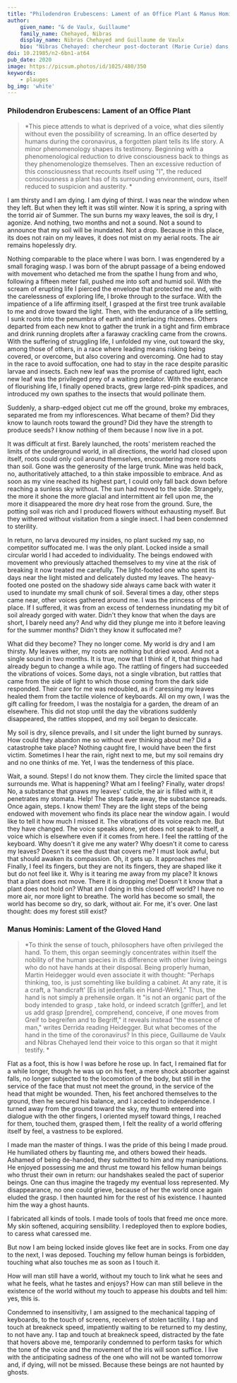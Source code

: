 ```yaml
---
title: "Philodendron Erubescens: Lament of an Office Plant & Manus Hominis: Lament of the Gloved Hand"
author:
    given_name: "& de Vaulx, Guillaume"
    family_name: Chehayed, Nibras
    display_name: Nibras Chehayed and Guillaume de Vaulx
    bio: "Nibras Chehayed: chercheur post-doctorant (Marie Curie) dans le domaine de la philosophie contemporaine, rattaché au CERILAC (Université de Paris) et à l’Institut français du Proche-Orient (CNRS). Il est l’auteur du Corps aux fils de l’écriture aux éditions Classiques Garnier. Nibras Chehayed is a post-doctoral researcher in contemporary philosophy, affiliated with the CERILAC (University of Paris) and the French Institute of the Near East. He is the author of Le Corps aux fils de l'écriture: Nietzsche après Derrida (Classiques Garnier). Guillaume de Vaulx is a philosopher, attached presently as researcher at the French Institute for the Near-East in Beirut. His principal field of research is classical Arabic philosophy, especially philosophy from the 9th and 10th century, and the history of zoology in Arabic language."
doi: 10.21985/n2-6bn1-at64
pub_date: 2020
image: https://picsum.photos/id/1025/480/350
keywords:
    - plauges
bg_img: 'white'
---
```


### Philodendron Erubescens: Lament of an Office Plant

> *This piece attends to what is deprived of a voice, what dies silently without even the possibility of screaming. In an office deserted by humans during the coronavirus, a forgotten plant tells its life story. A minor phenomenology shapes its testimony. Beginning with a phenomenological reduction to drive consciousness back to things as they phenomenologize themselves. Then an excessive reduction of this consciousness that recounts itself using "I", the reduced consciousness a plant has of its surrounding environment, ours, itself reduced to suspicion and austerity. *

I am thirsty and I am dying. I am dying of thirst. I was near the window when they left. But when they left it was still winter. Now it is spring, a spring with the torrid air of Summer. The sun burns my waxy leaves, the soil is dry, I agonize. And nothing, two months and not a sound. Not a sound to announce that my soil will be inundated. Not a drop. Because in this place, its does not rain on my leaves, it does not mist on my aerial roots. The air remains hopelessly dry. 

Nothing comparable to the place where I was born. I was engendered by a small foraging wasp. I was born of the abrupt passage of a being endowed with movement who detached me from the spathe I hung from and who, following a fifteen meter fall, pushed me into soft and humid soil. With the scream of erupting life I pierced the envelope that protected me and, with the carelessness of exploring life, I broke through to the surface. With the impatience of a life affirming itself, I grasped at the first tree trunk available to me and drove toward the light. Then, with the endurance of a life settling, I sunk roots into the penumbra of earth and interlacing rhizomes. Others departed from each new knot to gather the trunk in a tight and firm embrace and drink running droplets after a faraway crackling came from the crowns. With the suffering of struggling life, I unfolded my vine, out toward the sky, among those of others, in a race where leading means risking being covered, or overcome, but also covering and overcoming. One had to stay in the race to avoid suffocation, one had to stay in the race despite parasitic larvae and insects. Each new leaf was the promise of captured light, each new leaf was the privileged prey of a waiting predator. With the exuberance of flourishing life, I finally opened bracts, grew large red-pink spadices, and introduced my own spathes to the insects that would pollinate them.   

Suddenly, a sharp-edged object cut me off the ground, broke my embraces, separated me from my inflorescences. What became of them? Did they know to launch roots toward the ground? Did they have the strength to produce seeds? I know nothing of them because I now live in a pot. 

It was difficult at first. Barely launched, the roots' meristem reached the limits of the underground world, in all directions, the world had closed upon itself, roots could only coil around themselves, encountering more roots than soil. Gone was the generosity of the large trunk. Mine was held back, no, authoritatively attached, to a thin stake impossible to embrace. And as soon as my vine reached its highest part, I could only fall back down before reaching a sunless sky without. The sun had moved to the side. Strangely, the more it shone the more glacial and intermittent air fell upon me, the more it disappeared the more dry heat rose from the ground. Sure, the potting soil was rich and I produced flowers without exhausting myself. But they withered without visitation from a single insect. I had been condemned to sterility. 

In return, no larva devoured my insides, no plant sucked my sap, no competitor suffocated me. I was the only plant. Locked inside a small circular world I had acceded to individuality. The beings endowed with movement who previously attached themselves to my vine at the risk of breaking it now treated me carefully. The light-footed one who spent its days near the light misted and delicately dusted my leaves. The heavy-footed one posted on the shadowy side always came back with water it used to inundate my small chunk of soil. Several times a day, other steps came near, other voices gathered around me. I was the princess of the place. If I suffered, it was from an excess of tenderness inundating my bit of soil already gorged with water. Didn't they know that when the days are short, I barely need any? And why did they plunge me into it before leaving for the summer months? Didn't they know it suffocated me? 

What did they become? They no longer come. My world is dry and I am thirsty. My leaves wither, my roots are nothing but dried wood. And not a single sound in two months. It is true, now that I think of it, that things had already begun to change a while ago. The rattling of fingers had succeeded the vibrations of voices. Some days, not a single vibration, but rattles that came from the side of light to which those coming from the dark side responded. Their care for me was redoubled, as if caressing my leaves healed them from the tactile violence of keyboards. All on my own, I was the gift calling for freedom, I was the nostalgia for a garden, the dream of an elsewhere. This did not stop until the day the vibrations suddenly disappeared, the rattles stopped, and my soil began to desiccate.

My soil is dry, silence prevails, and I sit under the light burned by sunrays. How could they abandon me so without ever thinking about me? Did a catastrophe take place? Nothing caught fire, I would have been the first victim. Sometimes I hear the rain, right next to me, but my soil remains dry and no one thinks of me. Yet, I was the tenderness of this place. 

Wait, a sound. Steps! I do not know them. They circle the limited space that surrounds me. What is happening? What am I feeling? Finally, water drops! No, a substance that gnaws my leaves' cuticle, the air is filled with it, it penetrates my stomata. Help! The steps fade away, the substance spreads. Once again, steps. I know them! They are the light steps of the being endowed with movement who finds its place near the window again. I would like to tell it how much I missed it. The vibrations of its voice reach me. But they have changed. The voice speaks alone, yet does not speak to itself, a voice which is elsewhere even if it comes from here. I feel the rattling of the keyboard. Why doesn't it give me any water? Why doesn't it come to caress my leaves? Doesn't it see the dust that covers me? I must look awful, but that should awaken its compassion. Oh, it gets up. It approaches me! Finally, I feel its fingers, but they are not its fingers, they are shaped like it but do not feel like it. Why is it tearing me away from my place? It knows that a plant does not move. There it is dropping me! Doesn't it know that a plant does not hold on? What am I doing in this closed off world? I have no more air, nor more light to breathe. The world has become so small, the world has become so dry, so dark, without air. For me, it's over. One last thought: does my forest still exist? 

### Manus Hominis: Lament of the Gloved Hand

> *To think the sense of touch, philosophers have often privileged the hand. To them, this organ seemingly concentrates within itself the nobility of the human species in its difference with other living beings who do not have hands at their disposal. Being properly human, Martin Heidegger would even associate it with thought: "Perhaps thinking, too, is just somehting like building a cabinet. At any rate, it is a craft, a 'handicraft' \[Es ist jedenfalls ein Hand-Werk\]." Thus, the hand is not simply a prehensile organ. It "is not an organic part of the body intended to grasp , take hold, or indeed scratch \[griffer\], and let us add grasp \[prendre\], comprehend, conceive, if one moves from Greif to begreifen and to Begriff," it reveals instead "the essence of man," writes Derrida reading Heidegger. But what becomes of the hand in the time of the coronavirus? In this piece, Guillaume de Vaulx and Nibras Chehayed lend their voice to this organ so that it might testify. *

Flat as a foot, this is how I was before he rose up. In fact, I remained flat for a while longer, though he was up on his feet, a mere shock absorber against falls, no longer subjected to the locomotion of the body, but still in the service of the face that must not meet the ground, in the service of the head that might be wounded. Then, his feet anchored themselves to the ground, then he secured his balance, and I acceded to independence. I turned away from the ground toward the sky, my thumb entered into dialogue with the other fingers, I oriented myself toward things, I reached for them, touched them, grasped them, I felt the reality of a world offering itself by feel, a vastness to be explored.

I made man the master of things. I was the pride of this being I made proud. He humiliated others by flaunting me, and others bowed their heads. Ashamed of being de-handed, they submitted to him and my manipulations. He enjoyed possessing me and thrust me toward his fellow human beings who thrust their own in return: our handshakes sealed the pact of superior beings. One can thus imagine the tragedy my eventual loss represented. My disappearance, no one could grieve, because of her the world once again eluded the grasp. I then haunted him for the rest of his existence. I haunted him the way a ghost haunts.

I fabricated all kinds of tools. I made tools of tools that freed me once more. My skin softened, acquiring sensibility. I redeployed then to explore bodies, to caress what caressed me. 

But now I am being locked inside gloves like feet are in socks. From one day to the next, I was deposed. Touching my fellow human beings is forbidden, touching what also touches me as soon as I touch it. 

How will man still have a world, without my touch to link what he sees and what he feels, what he tastes and enjoys? How can man still believe in the existence of the world without my touch to appease his doubts and tell him: yes, this is. 

Condemned to insensitivity, I am assigned to the mechanical tapping of keyboards, to the touch of screens, receivers of stolen tactility. I tap and touch at breakneck speed, impatiently waiting to be returned to my destiny, to not have any. I tap and touch at breakneck speed, distracted by the fate that hovers above me, temporarily condemned to perform tasks for which the tone of the voice and the movement of the iris will soon suffice. I live with the anticipating sadness of the one who will not be wanted tomorrow and, if dying, will not be missed. Because these beings are not haunted by ghosts. 
